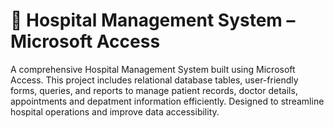 
# 🏥 Hospital Management System – Microsoft Access
A comprehensive Hospital Management System built using Microsoft Access. This project includes relational database tables, user-friendly forms, queries, and reports to manage patient records, doctor details, appointments and depatment information efficiently. Designed to streamline hospital operations and improve data accessibility.
